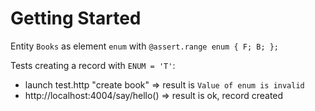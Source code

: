 # Getting Started

Entity `Books` as element `enum` with `@assert.range enum { F; B; };`

Tests creating a record with `ENUM = 'T'`:
- launch test.http "create book"    => result is `Value of enum is invalid`
- http://localhost:4004/say/hello() => result is ok, record created
